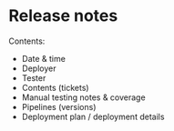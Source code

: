# Release notes

Contents:

- Date & time
- Deployer
- Tester
- Contents (tickets)
- Manual testing notes & coverage
- Pipelines (versions)
- Deployment plan / deployment details
